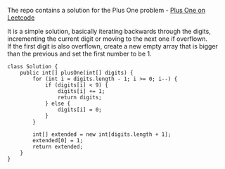 The repo contains a solution for the Plus One problem - <a href="leetcode.com/problems/plus-one">Plus One on Leetcode</a>

It is a simple solution, basically iterating backwards through the digits, incrementing the current digit or moving to the next one if overflown.<br>
If the first digit is also overflown, create a new empty array that is bigger than the previous and set the first number to be 1.  
```
class Solution {
    public int[] plusOne(int[] digits) {
        for (int i = digits.length - 1; i >= 0; i--) {
            if (digits[i] < 9) {
                digits[i] += 1;
                return digits;
            } else {
                digits[i] = 0;
            }
        }
        
        int[] extended = new int[digits.length + 1];
        extended[0] = 1;
        return extended;
    }
}
```


